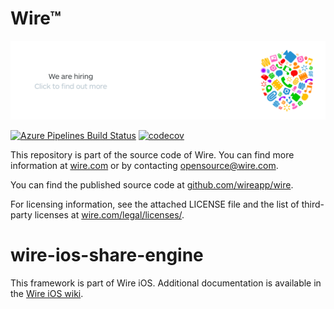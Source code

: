 # Wire™

[![Wire logo](https://github.com/wireapp/wire/blob/master/assets/header-small.png?raw=true)](https://wire.com/jobs/)

[![Azure Pipelines Build Status](https://dev.azure.com/wireswiss/Wire%20iOS/_apis/build/status/Frameworks/wire-ios-share-engine?branchName=develop)](https://dev.azure.com/wireswiss/Wire%20iOS/_build/latest?definitionId=18&branchName=develop) [![codecov](https://codecov.io/gh/wireapp/wire-ios-share-engine/branch/develop/graph/badge.svg)](https://codecov.io/gh/wireapp/wire-ios-share-engine)

This repository is part of the source code of Wire. You can find more information at [wire.com](https://wire.com) or by contacting opensource@wire.com.

You can find the published source code at [github.com/wireapp/wire](https://github.com/wireapp/wire).

For licensing information, see the attached LICENSE file and the list of third-party licenses at [wire.com/legal/licenses/](https://wire.com/legal/licenses/).

# wire-ios-share-engine

This framework is part of Wire iOS. Additional documentation is available in the [Wire iOS wiki](https://github.com/wireapp/wire-ios/wiki). 
